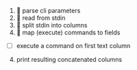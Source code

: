  1.  parse cli parameters
 2.  read from stdin
 3.  split stdin into columns 
 3.  map (execute) commands to fields
   - [ ] execute a command on first text column
 4. print resulting concatenated columns
